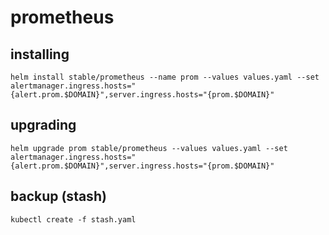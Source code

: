 # prometheus

## installing

```shell
helm install stable/prometheus --name prom --values values.yaml --set alertmanager.ingress.hosts="{alert.prom.$DOMAIN}",server.ingress.hosts="{prom.$DOMAIN}"
```

## upgrading

```shell
helm upgrade prom stable/prometheus --values values.yaml --set alertmanager.ingress.hosts="{alert.prom.$DOMAIN}",server.ingress.hosts="{prom.$DOMAIN}"
```

## backup (stash)

```shell
kubectl create -f stash.yaml
```